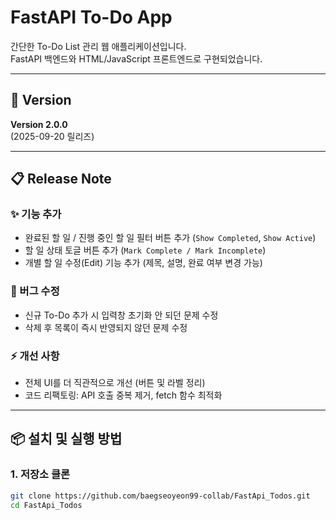 # FastAPI To-Do App

간단한 To-Do List 관리 웹 애플리케이션입니다.  
FastAPI 백엔드와 HTML/JavaScript 프론트엔드로 구현되었습니다.  

---

## 🚀 Version
**Version 2.0.0**  
(2025-09-20 릴리즈)

---

## 📋 Release Note

### ✨ 기능 추가
- 완료된 할 일 / 진행 중인 할 일 필터 버튼 추가 (`Show Completed`, `Show Active`)
- 할 일 상태 토글 버튼 추가 (`Mark Complete / Mark Incomplete`)
- 개별 할 일 수정(Edit) 기능 추가 (제목, 설명, 완료 여부 변경 가능)

### 🐛 버그 수정
- 신규 To-Do 추가 시 입력창 초기화 안 되던 문제 수정
- 삭제 후 목록이 즉시 반영되지 않던 문제 수정

### ⚡ 개선 사항
- 전체 UI를 더 직관적으로 개선 (버튼 및 라벨 정리)
- 코드 리팩토링: API 호출 중복 제거, fetch 함수 최적화

---

## 📦 설치 및 실행 방법

### 1. 저장소 클론
```bash
git clone https://github.com/baegseoyeon99-collab/FastApi_Todos.git
cd FastApi_Todos
